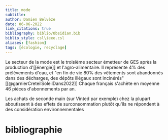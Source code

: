 ```yaml
---
title: mode
subtitle:
author: Damien Belvèze
date: 06-06-2022
link_citations: true
bibliography: biblio/Obsidian.bib
biblio_style: csl\ieee.csl
aliases: [fashion]
tags: [écologie, recyclage]
---
```


Le secteur de la mode est le troisième secteur émetteur de GES après la production d'[[énergie]] et l'agro-alimentaire. Il représente 4% des prélèvements d'eau, et "en fin de vie 80% des vêtements sont abandonnés dans des décharges, des dépôts illégaux sont incinérés"[[@garnierCreteilSoleilDans2022]]
Chaque français s'achète en moyenne 46 pièces d'abonnements par an. 

Les achats de seconde main (sur Vinted par exemple) chez la plupart aboutissent à des effets de surconsommation plutôt qu'ils ne répondent à des considération environnementales








# bibliographie

